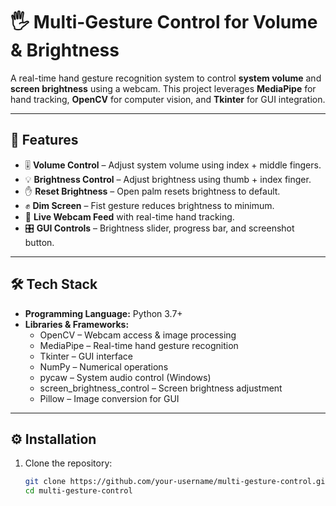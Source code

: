 # 🖐️ Multi-Gesture Control for Volume & Brightness  

A real-time hand gesture recognition system to control **system volume** and **screen brightness** using a webcam. This project leverages **MediaPipe** for hand tracking, **OpenCV** for computer vision, and **Tkinter** for GUI integration.  

---

## 📌 Features  
- 🎚️ **Volume Control** – Adjust system volume using index + middle fingers.  
- 💡 **Brightness Control** – Adjust brightness using thumb + index finger.  
- ✋ **Reset Brightness** – Open palm resets brightness to default.  
- ✊ **Dim Screen** – Fist gesture reduces brightness to minimum.  
- 🎥 **Live Webcam Feed** with real-time hand tracking.  
- 🎛️ **GUI Controls** – Brightness slider, progress bar, and screenshot button.  

---

## 🛠️ Tech Stack  
- **Programming Language:** Python 3.7+  
- **Libraries & Frameworks:**  
  - OpenCV – Webcam access & image processing  
  - MediaPipe – Real-time hand gesture recognition  
  - Tkinter – GUI interface  
  - NumPy – Numerical operations  
  - pycaw – System audio control (Windows)  
  - screen_brightness_control – Screen brightness adjustment  
  - Pillow – Image conversion for GUI  

---

## ⚙️ Installation  

1. Clone the repository:  
   ```bash
   git clone https://github.com/your-username/multi-gesture-control.git
   cd multi-gesture-control
